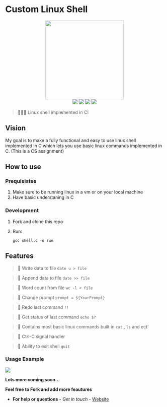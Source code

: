 # Custom Linux Shell

<p align=center>
    <img src="https://encrypted-tbn0.gstatic.com/images?q=tbn%3AANd9GcRhpZBIC_C1Zk30pRGahDtN_W1SrF2d_17U6g&usqp=CAU" width=250>
  <br>
  <img src="https://img.shields.io/badge/License-MIT-yellow.svg">
<img src="https://img.shields.io/badge/License-Apache%202.0-blue.svg">
  <img src="https://img.shields.io/badge/Linux-Shell-brightgreen">
    <img src="https://img.shields.io/badge/c-language-red">
</p>

> 👩🏽‍💻 Linux shell implemented in C!
## Vision
My goal is to make a fully functional and easy to use linux shell implemented in C which lets you use basic linux commands implemented in C. (This is a CS assignment)


## How to use
### Prequisistes
1) Make sure to be running linux in a vm or on your local machine
2) Have basic understaning in C

### Development
1) Fork and clone this repo
2) Run:

	`gcc shell.c -o run`

## Features
> 📌 Write data to file `date u > file`

> 📌 Append data to file `date >> file`

> 📌 Word count from file `wc -l < file`

> 📌 Change prompt `prompt = ${YourPrompt}`

> 📌 Redo last command `!!`

> 📌 Get status of last command `echo $?`

> 📌 Contains most basic linux commands built in `cat` , `ls` and ect'

> 📌 Ctrl-C signal handler 

> 📌 Ability to exit shell `quit` 

### Usage Example

<img src="https://i.imgur.com/BQ1YKML.png"/>


**Lots more coming soon...**

**Feel free to Fork and add more feautures**



* **For help or questions** - *Get in touch* - <a href="https://micaelil.com"> Website </a>


